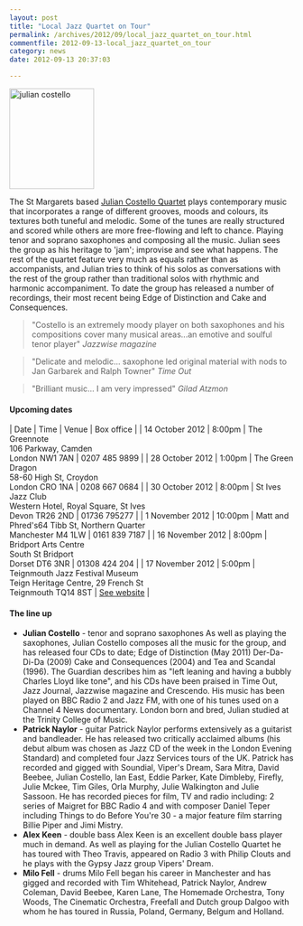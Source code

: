 ```yaml
---
layout: post
title: "Local Jazz Quartet on Tour"
permalink: /archives/2012/09/local_jazz_quartet_on_tour.html
commentfile: 2012-09-13-local_jazz_quartet_on_tour
category: news
date: 2012-09-13 20:37:03

---
```


<a href="/assets/images/2012/julian_costello.png" title="See larger version of - julian costello"><img src="/assets/images/2012/julian_costello_thumb.png" width="150" height="178" alt="julian costello" class="photo right" /></a>

The St Margarets based [Julian Costello Quartet](http://www.juliancostello.co.uk) plays contemporary music that incorporates a range of different grooves, moods and colours, its textures both tuneful and melodic. Some of the tunes are really structured and scored while others are more free-flowing and left to chance. Playing tenor and soprano saxophones and composing all the music. Julian sees the group as his heritage to 'jam'; improvise and see what happens. The rest of the quartet feature very much as equals rather than as accompanists, and Julian tries to think of his solos as conversations with the rest of the group rather than traditional solos with rhythmic and harmonic accompaniment. To date the group has released a number of recordings, their most recent being Edge of Distinction and Cake and Consequences.

> "Costello is an extremely moody player on both saxophones and his compositions cover many musical areas...an emotive and soulful tenor player"
> <cite>Jazzwise magazine</cite>

> "Delicate and melodic... saxophone led original material with nods to Jan Garbarek and Ralph Towner"
> <cite>Time Out</cite>

> "Brilliant music... I am very impressed"
> <cite>Gilad Atzmon</cite>

#### Upcoming dates

| Date             | Time    | Venue                                                                                             | Box office                                   |
| 14 October 2012  | 8:00pm  | The Greennote<br />106 Parkway, Camden<br />London NW1 7AN                                        | 0207 485 9899                                |
| 28 October 2012  | 1:00pm  | The Green Dragon<br />58-60 High St, Croydon<br />London CRO 1NA                                  | 0208 667 0684                                |
| 30 October 2012  | 8:00pm  | St Ives Jazz Club<br />Western Hotel, Royal Square, St Ives<br />Devon TR26 2ND                   | 01736 795277                                 |
| 1 November 2012  | 10:00pm | Matt and Phred's64 Tibb St, Northern Quarter<br />Manchester M4 1LW                               | 0161 839 7187                                |
| 16 November 2012 | 8:00pm  | Bridport Arts Centre<br />South St Bridport<br />Dorset DT6 3NR                                   | 01308 424 204                                |
| 17 November 2012 | 5:00pm  | Teignmouth Jazz Festival Museum<br />Teign Heritage Centre, 29 French St<br />Teignmouth TQ14 8ST | [See website](http://www.teignmouthjazz.org/) |

#### The line up

-   **Julian Costello** - tenor and soprano saxophones
    As well as playing the saxophones, Julian Costello composes all the music for the group, and has released four CDs to date; Edge of Distinction (May 2011) Der-Da-Di-Da (2009) Cake and Consequences (2004) and Tea and Scandal (1996). The Guardian describes him as "left leaning and having a bubbly Charles Lloyd like tone", and his CDs have been praised in Time Out, Jazz Journal, Jazzwise magazine and Crescendo. His music has been played on BBC Radio 2 and Jazz FM, with one of his tunes used on a Channel 4 News documentary. London born and bred, Julian studied at the Trinity College of Music.
-   **Patrick Naylor** - guitar
    Patrick Naylor performs extensively as a guitarist and bandleader. He has released two critically acclaimed albums (his debut album was chosen as Jazz CD of the week in the London Evening Standard) and completed four Jazz Services tours of the UK. Patrick has recorded and gigged with Soundial, Viper's Dream, Sara Mitra, David Beebee, Julian Costello, Ian East, Eddie Parker, Kate Dimbleby, Firefly, Julie Mckee, Tim Giles, Orla Murphy, Julie Walkington and Julie Sassoon. He has recorded pieces for film, TV and radio including: 2 series of Maigret for BBC Radio 4 and with composer Daniel Teper including Things to do Before You're 30 - a major feature film starring Billie Piper and Jimi Mistry.
-   **Alex Keen** - double bass
    Alex Keen is an excellent double bass player much in demand. As well as playing for the Julian Costello Quartet he has toured with Theo Travis, appeared on Radio 3 with Philip Clouts and he plays with the Gypsy Jazz group Vipers' Dream.
-   **Milo Fell** - drums
    Milo Fell began his career in Manchester and has gigged and recorded with Tim Whitehead, Patrick Naylor, Andrew Coleman, David Beebee, Karen Lane, The Homemade Orchestra, Tony Woods, The Cinematic Orchestra, Freefall and Dutch group Dalgoo with whom he has toured in Russia, Poland, Germany, Belgum and Holland.
